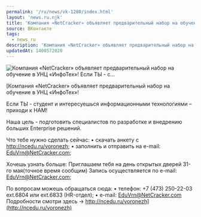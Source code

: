 ```yaml
---
permalink: '/ru/news/vk-1280/index.html'
layout: 'news.ru.njk'
title: 'Компания «NetCracker» объявляет предварительный набор на обучение в УНЦ «ИнфоТех»!  Если ТЫ - с'
source: ВКонтакте
tags:
  - news_ru
description: 'Компания «NetCracker» объявляет предварительный набор на обучение в УНЦ «ИнфоТех»!  Если ТЫ - с…'
updatedAt: 1400572020
---
```

![Компания «NetCracker» объявляет предварительный набор на обучение в УНЦ «ИнфоТех»!  Если ТЫ - с…](https://sun9-58.userapi.com/XDi2p7xJdb18wD-7osyfVNWP55s-TwAmroZO7Q/l6LE_sjdRyk.jpg)

[Компания «NetCracker» объявляет предварительный набор на обучение в УНЦ «ИнфоТех»!

Если ТЫ - студент и интересуешься информационными технологиями – приходи к НАМ!

Наша цель - подготовить специалистов по разработке и внедрению больших Enterprise решений.

Что тебе нужно сделать сейчас:
• скачать анкету с http://ncedu.ru/voronezh;
• заполнить и отправить на e-mail: EduVrn@NetCracker.com;

Хочешь узнать больше: Приглашаем тебя на день открытых дверей 31-го мая(точное время сообщим)
Запись осуществляется по e-mail: EduVrn@NetCracker.com;

По вопросам можешь обращаться сюда:
• телефон: +7 (473) 250-22-03 ext.6804 или ext.6833 (HR-отдел);
• e-mail: EduVrn@NetCracker.com
Подробности смотри здесь -> http://ncedu.ru/voronezh](http://ncedu.ru/voronezh)
